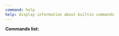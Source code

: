 ```yaml
---
command: help
help: display information about builtin commands
---
```


**Commands list:**

[](system:help)
